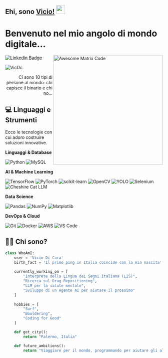 ## Ehi, sono [Vicio!](https://www.linkedin.com/in/viciodicara/) <img src="https://media.giphy.com/media/hvRJCLFzcasrR4ia7z/giphy.gif" width="28px" height="28px">

# Benvenuto nel mio angolo di mondo digitale...

<img src='https://github.com/MarikIshtar007/MarikIshtar007/blob/master/images/matrix.gif' alt='Awesome Matrix Code' align='right' width="350px"/>

[![Linkedin Badge](https://img.shields.io/badge/-viciodicara-blue?style=flat-square&logo=Linkedin&logoColor=white&link=https://www.linkedin.com/in/viciodicara/)](https://www.linkedin.com/in/viciodicara/)
<p align="left"> <img src="https://komarev.com/ghpvc/?username=VicDc" alt="VicDc" /> </p>

<div style="text-align: right">Ci sono 10 tipi di persone al mondo: chi capisce il binario e chi no...</div>

## :computer: Linguaggi e Strumenti

Ecco le tecnologie con cui adoro costruire soluzioni innovative.

**Linguaggi & Database**
<p>
  <img src='https://img.shields.io/badge/Python-3776AB?style=for-the-badge&logo=python&logoColor=white' alt='Python'/>
  <img src='https://img.shields.io/badge/MySQL-4479A1?style=for-the-badge&logo=mysql&logoColor=white' alt='MySQL'/>
</p>

**AI & Machine Learning**
<p>
  <img src='https://img.shields.io/badge/TensorFlow-FF6F00?style=for-the-badge&logo=tensorflow&logoColor=white' alt='TensorFlow'/>
  <img src='https://img.shields.io/badge/PyTorch-EE4C2C?style=for-the-badge&logo=pytorch&logoColor=white' alt='PyTorch'/>
  <img src='https://img.shields.io/badge/scikit--learn-F7931E?style=for-the-badge&logo=scikit-learn&logoColor=white' alt='scikit-learn'/>
  <img src='https://img.shields.io/badge/OpenCV-5C3EE8?style=for-the-badge&logo=opencv&logoColor=white' alt='OpenCV'/>
  <img src='https://img.shields.io/badge/YOLO-00FFFF?style=for-the-badge' alt='YOLO'/>
  <img src='https://img.shields.io/badge/Selenium-43B02A?style=for-the-badge&logo=selenium&logoColor=white' alt='Selenium'/>
  <img src='https://img.shields.io/badge/Cheshire%20Cat-9C27B0?style=for-the-badge' alt='Cheshire Cat LLM'/>
</p>

**Data Science**
<p>
  <img src='https://img.shields.io/badge/Pandas-150458?style=for-the-badge&logo=pandas&logoColor=white' alt='Pandas'/>
  <img src='https://img.shields.io/badge/NumPy-013243?style=for-the-badge&logo=numpy&logoColor=white' alt='NumPy'/>
  <img src='https://img.shields.io/badge/Matplotlib-3776AB?style=for-the-badge&logo=matplotlib&logoColor=white' alt='Matplotlib'/>
</p>

**DevOps & Cloud**
<p>
  <img src='https://img.shields.io/badge/Git-F05032?style=for-the-badge&logo=git&logoColor=white' alt='Git'/>
  <img src='https://img.shields.io/badge/Docker-2496ED?style=for-the-badge&logo=docker&logoColor=white' alt='Docker'/>
  <img src='https://img.shields.io/badge/Amazon_AWS-232F3E?style=for-the-badge&logo=amazon-aws&logoColor=white' alt='AWS'/>
  <img src='https://img.shields.io/badge/Visual_Studio_Code-007ACC?style=for-the-badge&logo=visual-studio-code&logoColor=white' alt='VS Code'/>
</p>


## :man_technologist: Chi sono?

```python
class WhoAmI:
    user = 'Vicio Di Cara'
    birth_fact = 'Il primo ping in Italia coincide con la mia nascita'
    
    currently_working_on = [
        "Interprete della Lingua dei Segni Italiana (LIS)",
        "Ricerca sul Drug Repositioning",
        "LLM per la salute mentale",
        "Sviluppo di un Agente AI per aiutare il prossimo"
    ]
    
    hobbies = [
        "Surf",
        "Bouldering",
        "Coding for Good"
    ]

    def get_city():
        return "Palermo, Italia"

    def future_ambitions():
        return "Viaggiare per il mondo, programmando per aiutare gli altri."
